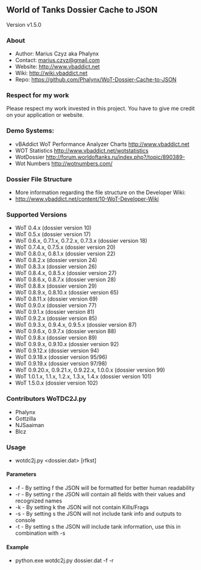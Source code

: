 World of Tanks Dossier Cache to JSON 
------------------------------------
Version v1.5.0


### About

* Author: Marius Czyz aka Phalynx
* Contact: marius.czyz@gmail.com
* Website: http://www.vbaddict.net
* Wiki: http://wiki.vbaddict.net
* Repo: https://github.com/Phalynx/WoT-Dossier-Cache-to-JSON

### Respect for my work
Please respect my work invested in this project. You have to give me credit on your application or website.


### Demo Systems:
* vBAddict WoT Performance Analyzer Charts http://www.vbaddict.net
* WOT Statistics http://www.vbaddict.net/wotstatistics
* WotDossier http://forum.worldoftanks.ru/index.php?/topic/890389-
* Wot Numbers http://wotnumbers.com/
 
### Dossier File Structure
* More information regarding the file structure on the Developer Wiki:
* http://www.vbaddict.net/content/10-WoT-Developer-Wiki


### Supported Versions
* WoT 0.4.x (dossier version 10)
* WoT 0.5.x (dossier version 17)
* WoT 0.6.x, 0.7.1.x, 0.7.2.x, 0.7.3.x (dossier version 18)
* WoT 0.7.4.x, 0.7.5.x (dossier version 20)
* WoT 0.8.0.x, 0.8.1.x (dossier version 22)
* WoT 0.8.2.x (dossier version 24)
* WoT 0.8.3.x (dossier version 26)
* WoT 0.8.4.x, 0.8.5.x (dossier version 27)
* WoT 0.8.6.x, 0.8.7.x (dossier version 28)
* WoT 0.8.8.x (dossier version 29)
* WoT 0.8.9.x, 0.8.10.x (dossier version 65)
* WoT 0.8.11.x (dossier version 69)
* WoT 0.9.0.x (dossier version 77)
* WoT 0.9.1.x (dossier version 81)
* WoT 0.9.2.x (dossier version 85)
* WoT 0.9.3.x, 0.9.4.x, 0.9.5.x (dossier version 87)
* WoT 0.9.6.x, 0.9.7.x (dossier version 88)
* WoT 0.9.8.x (dossier version 89)
* WoT 0.9.9.x, 0.9.10.x (dossier version 92)
* WoT 0.9.12.x (dossier version 94)
* WoT 0.9.18.x (dossier version 95/96)
* WoT 0.9.19.x (dossier version 97/98)
* WoT 0.9.20.x, 0.9.21.x, 0.9.22.x, 1.0.0.x (dossier version 99)
* WoT 1.0.1.x, 1.1.x, 1.2.x, 1.3.x, 1.4.x (dossier version 101)
* WoT 1.5.0.x (dossier version 102)


### Contributors WoTDC2J.py
* Phalynx
* Gottzilla
* NJSaaiman
* Blcz


### Usage
* wotdc2j.py <dossier.dat> [rfkst]

#### Parameters
* -f - By setting f the JSON will be formatted for better human readability
* -r - By setting r the JSON will contain all fields with their values and recognized names
* -k - By setting k the JSON will not contain Kills/Frags
* -s - By setting s the JSON will not include tank info and outputs to console
* -t - By setting s the JSON will include tank information, use this in combination with -s



#### Example
* python.exe wotdc2j.py dossier.dat -f -r
